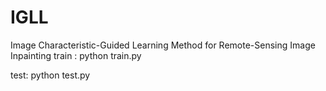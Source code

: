 # IGLL  
Image Characteristic-Guided Learning Method for Remote-Sensing Image Inpainting
train :
python train.py

test:
python test.py
